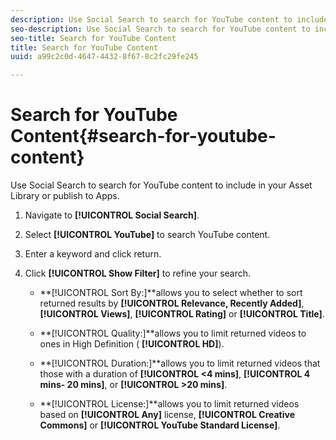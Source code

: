 ```yaml
---
description: Use Social Search to search for YouTube content to include in your Asset Library or publish to Apps.
seo-description: Use Social Search to search for YouTube content to include in your Asset Library or publish to Apps.
seo-title: Search for YouTube Content
title: Search for YouTube Content
uuid: a99c2c0d-4647-4432-8f67-8c2fc29fe245

---
```


# Search for YouTube Content{#search-for-youtube-content}

Use Social Search to search for YouTube content to include in your Asset Library or publish to Apps.

1. Navigate to **[!UICONTROL Social Search]**.
1. Select **[!UICONTROL YouTube]** to search YouTube content.
1. Enter a keyword and click return.
1. Click **[!UICONTROL Show Filter]** to refine your search.

    * **[!UICONTROL Sort By:]**allows you to select whether to sort returned results by **[!UICONTROL Relevance, Recently Added]**, **[!UICONTROL Views]**, **[!UICONTROL Rating]** or **[!UICONTROL Title]**.
    
    * **[!UICONTROL Quality:]**allows you to limit returned videos to ones in High Definition ( **[!UICONTROL HD]**).
    
    * **[!UICONTROL Duration:]**allows you to limit returned videos that those with a duration of **[!UICONTROL <4 mins]**, **[!UICONTROL 4 mins- 20 mins]**, or **[!UICONTROL >20 mins]**.
    
    * **[!UICONTROL License:]**allows you to limit returned videos based on **[!UICONTROL Any]** license, **[!UICONTROL Creative Commons]** or **[!UICONTROL YouTube Standard License]**.

